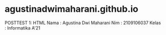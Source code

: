 # agustinadwimaharani.github.io
POSTTEST 1: HTML 
Nama   : Agustina Dwi Maharani 
Nim    : 2109106037
Kelas  : Informatika A'21
